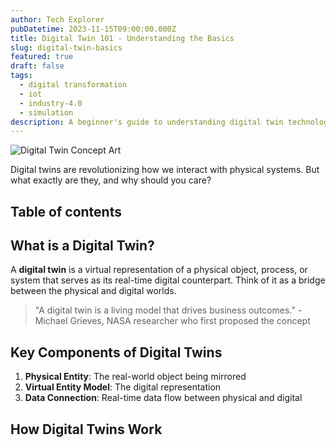 ```yaml
---
author: Tech Explorer
pubDatetime: 2023-11-15T09:00:00.000Z
title: Digital Twin 101 - Understanding the Basics
slug: digital-twin-basics
featured: true
draft: false
tags:
  - digital transformation
  - iot
  - industry-4.0
  - simulation
description: A beginner's guide to understanding digital twin technology and its transformative potential across industries.
---
```


![Digital Twin Concept Art](https://upload.wikimedia.org/wikipedia/commons/1/1d/Digital_Twin_Concept_of_Grieves_and_Vickers.png)

Digital twins are revolutionizing how we interact with physical systems. But what exactly are they, and why should you care?

## Table of contents

## What is a Digital Twin?

A **digital twin** is a virtual representation of a physical object, process, or system that serves as its real-time digital counterpart. Think of it as a bridge between the physical and digital worlds.

> "A digital twin is a living model that drives business outcomes." - Michael Grieves, NASA researcher who first proposed the concept

## Key Components of Digital Twins

1. **Physical Entity**: The real-world object being mirrored
2. **Virtual Entity Model**: The digital representation
3. **Data Connection**: Real-time data flow between physical and digital

## How Digital Twins Work
